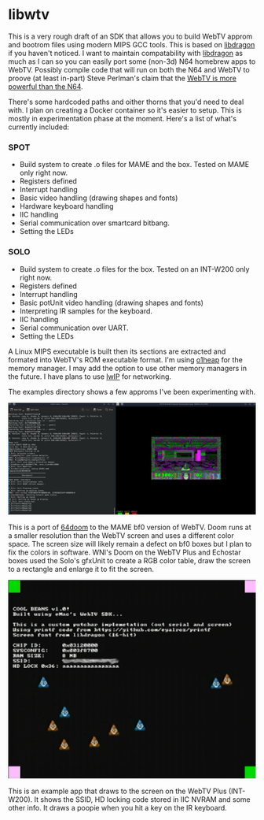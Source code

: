 # libwtv

This is a very rough draft of an SDK that allows you to build WebTV approm and bootrom files using modern MIPS GCC tools. This is based on [libdragon](https://github.com/DragonMinded/libdragon) if you haven't noticed. I want to maintain compatability with [libdragon](https://github.com/DragonMinded/libdragon) as much as I can so you can easily port some (non-3d) N64 homebrew apps to WebTV. Possibly compile code that will run on both the N64 and WebTV to proove (at least in-part) Steve Perlman's claim that the [WebTV is more powerful than the N64](https://youtu.be/snHsbYfcWD4?t=788).

There's some hardcoded paths and oither thorns that you'd need to deal with. I plan on creating a Docker container so it's easier to setup. This is mostly in experimentation phase at the moment. Here's a list of what's currently included:

### SPOT

- Build system to create .o files for MAME and the box. Tested on MAME only right now.
- Registers defined
- Interrupt handling
- Basic video handling (drawing shapes and fonts)
- Hardware keyboard handling
- IIC handling
- Serial communication over smartcard bitbang.
- Setting the LEDs

### SOLO

- Build system to create .o files for the box. Tested on an INT-W200 only right now.
- Registers defined
- Interrupt handling
- Basic potUnit video handling  (drawing shapes and fonts)
- Interpreting IR samples for the keyboard.
- IIC handling
- Serial communication over UART.
- Setting the LEDs

A Linux MIPS executable is built then its sections are extracted and formated into WebTV's ROM executable format. I'm using [o1heap](https://github.com/pavel-kirienko/o1heap) for the memory manager. I may add the option to use other memory managers in the future. I have plans to use [lwIP](https://www.nongnu.org/lwip/2_1_x/index.html) for networking.

The examples directory shows a few approms I've been experimenting with.

![Doom running on MAME](example1.png)

This is a port of [64doom](https://github.com/jnmartin84/64doom) to the MAME bf0 version of WebTV. Doom runs at a smaller resolution than the WebTV screen and uses a different color space. The screen size will likely remain a defect on bf0 boxes but I plan to fix the colors in software. WNI's Doom on the WebTV Plus and Echostar boxes used the Solo's gfxUnit to create a RGB color table, draw the screen to a rectangle and enlarge it to fit the screen.

![Example approm on the WebTV Plus](example2.png)

This is an example app that draws to the screen on the WebTV Plus (INT-W200). It shows the SSID, HD locking code stored in IIC NVRAM and some other info. It draws a poopie when you hit a key on the IR keyboard.
